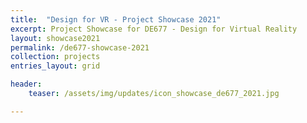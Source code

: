 ```yaml
---
title:  "Design for VR - Project Showcase 2021"
excerpt: Project Showcase for DE677 - Design for Virtual Reality
layout: showcase2021
permalink: /de677-showcase-2021
collection: projects
entries_layout: grid

header:
    teaser: /assets/img/updates/icon_showcase_de677_2021.jpg

---
```

